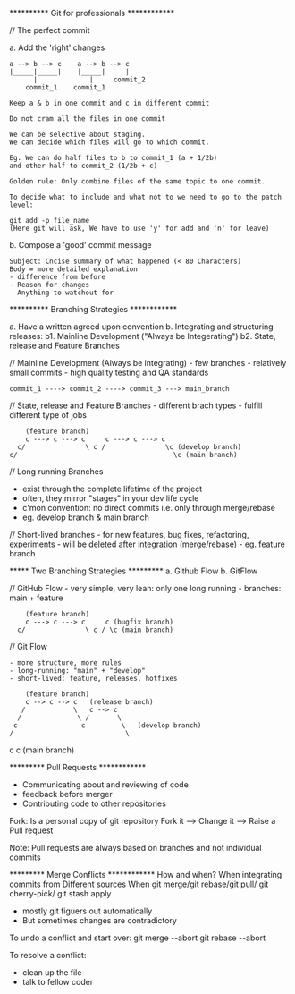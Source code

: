 ********** Git for professionals ************

// The perfect commit

a. Add the 'right' changes

    a --> b --> c    a --> b --> c    
    |_____|_____|    |_____|     |
          |             |     commit_2           
        commit_1    commit_1
    
    Keep a & b in one commit and c in different commit 
    
    Do not cram all the files in one commit

    We can be selective about staging. 
    We can decide which files will go to which commit.
    
    Eg. We can do half files to b to commit_1 (a + 1/2b)
    and other half to commit_2 (1/2b + c) 

    Golden rule: Only combine files of the same topic to one commit.

    To decide what to include and what not to we need to go to the patch level:

    git add -p file_name
    (Here git will ask, We have to use 'y' for add and 'n' for leave)

b. Compose a 'good' commit message

    Subject: Cncise summary of what happened (< 80 Characters)
    Body = more detailed explanation
    - difference from before
    - Reason for changes 
    - Anything to watchout for


********** Branching Strategies ************

a. Have a written agreed upon convention
b. Integrating and structuring releases:
    b1. Mainline Development ("Always be Integerating")
    b2. State, release and Feature Branches 


// Mainline Development (Always be integrating)
    - few branches 
    - relatively small commits
    - high quality testing and QA standards 

    commit_1 ----> commit_2 ----> commit_3 ---> main_branch

// State, release and Feature Branches
    - different brach types 
    - fulfill different type of jobs
        
        (feature branch)
        c ---> c ---> c     c ---> c ---> c
      c/               \ c /               \c (develop branch)
    c/                                       \c (main branch)

// Long running Branches 
   - exist through the complete lifetime of the project
   - often, they mirror "stages" in your dev life cycle
   - c'mon convention: no direct commits 
     i.e. only through merge/rebase
   - eg. develop branch & main branch

// Short-lived branches 
    - for new features, bug fixes, refactoring, experiments
    - will be deleted after integration (merge/rebase)
    - eg. feature branch 

***** Two Branching Strategies *********
a. Github Flow
b. GitFlow

// GitHub Flow
    - very simple, very lean: only one long running
    - branches: main + feature
        
        (feature branch)
        c ---> c ---> c     c (bugfix branch)
      c/               \ c / \c (main branch)   

// Git Flow

    - more structure, more rules
    - long-running: "main" + "develop"
    - short-lived: feature, releases, hotfixes 

        (feature branch)
        c --> c --> c   (release branch)
       /            \   c --> c
      /              \ /       \
     c                c         \   (develop branch)
    /                            \  
   c                              c (main branch)


********* Pull Requests ************

- Communicating about and reviewing of code
- feedback before merger
- Contributing code to other repositories

Fork: Is a personal copy of git repository
Fork it --> Change it --> Raise a Pull request 

Note: Pull requests are always based on branches and not individual commits


********* Merge Conflicts ************
 How and when?
 When integrating commits from Different sources
 When git merge/git rebase/git pull/
      git cherry-pick/ git stash apply 

- mostly git figuers out automatically
- But sometimes changes are contradictory

To undo a conflict and start over:
git merge --abort
git rebase --abort

To resolve a conflict:
- clean up the file
- talk to fellow coder












